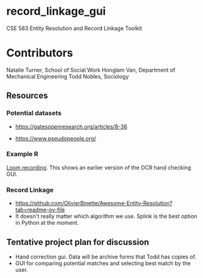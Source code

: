 # record_linkage_gui
CSE 583 Entity Resolution and Record Linkage Toolkit

# Contributors 
Natalie Turner, School of Social Work
Honglam Van, Department of Mechanical Engineering
Todd Nobles, Sociology 

## Resources


### Potential datasets
- https://gatesopenresearch.org/articles/8-36

- https://www.pseudopeople.org/


### Example R 
[Loom recording](https://www.loom.com/share/30cd84444341433492a7a40150a41824?sid=310023e0-429f-4c50-a3c5-49c512780c94). This shows an earlier version of the OCR hand checking GUI. 

### Record Linkage
- https://github.com/OlivierBinette/Awesome-Entity-Resolution?tab=readme-ov-file 
- It doesn't really matter which algorithm we use. Splink is the best option in Python at the moment. 

## Tentative project plan for discussion
- Hand correction gui. Data will be archive forms that Todd has copies of. 
- GUI for comparing potential matches and selecting best match by the user. 

 